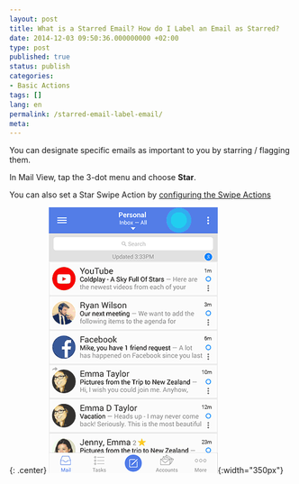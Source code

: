```yaml
---
layout: post
title: What is a Starred Email? How do I Label an Email as Starred?
date: 2014-12-03 09:50:36.000000000 +02:00
type: post
published: true
status: publish
categories:
- Basic Actions
tags: []
lang: en
permalink: /starred-email-label-email/
meta:
---
```


You can designate specific emails as important to you by starring / flagging them.

In Mail View, tap the 3-dot menu and choose **Star**.

You can also set a Star Swipe Action by [configuring the Swipe Actions](/configure-left-right-swipe-menu/)

{: .center}
![email 3 dots star](/assets/email3dots_star.gif){:width="350px"}